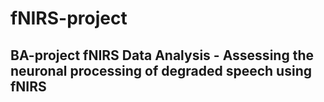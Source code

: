 # fNIRS-project
## BA-project fNIRS Data Analysis - Assessing the neuronal processing of degraded speech using fNIRS

